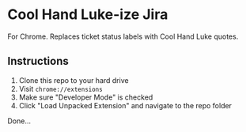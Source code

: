 Cool Hand Luke-ize Jira
=======================

For Chrome. Replaces ticket status labels with Cool Hand Luke quotes.

Instructions
------------

1.	Clone this repo to your hard drive
2.	Visit `chrome://extensions`
3.	Make sure "Developer Mode" is checked
4.	Click "Load Unpacked Extension" and navigate to the repo folder

Done...
